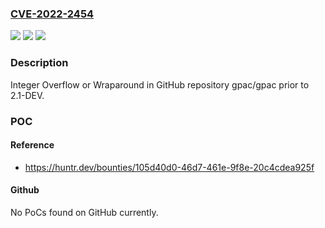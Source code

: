 ### [CVE-2022-2454](https://cve.mitre.org/cgi-bin/cvename.cgi?name=CVE-2022-2454)
![](https://img.shields.io/static/v1?label=Product&message=gpac%2Fgpac&color=blue)
![](https://img.shields.io/static/v1?label=Version&message=n%2Fa&color=blue)
![](https://img.shields.io/static/v1?label=Vulnerability&message=CWE-190%20Integer%20Overflow%20or%20Wraparound&color=brighgreen)

### Description

Integer Overflow or Wraparound in GitHub repository gpac/gpac prior to 2.1-DEV.

### POC

#### Reference
- https://huntr.dev/bounties/105d40d0-46d7-461e-9f8e-20c4cdea925f

#### Github
No PoCs found on GitHub currently.

